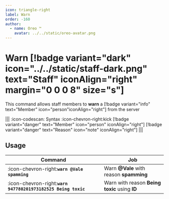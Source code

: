 ```yaml
---
icon: triangle-right
label: Warn
order: -160
author:
  - name: Oreo ™
    avatar: ../../static/oreo-avatar.png
---
```


# Warn [!badge variant="dark" icon="../../static/staff-dark.png" text="Staff" iconAlign="right" margin="0 0 0 8" size="s"]

This command allows staff members to **warn** a [!badge variant="info" text="Member" icon="person"iconAlign="right"] from the server

||| :icon-codescan: Syntax
:icon-chevron-right:kick [!badge variant="danger" text="Member" icon="person" iconAlign="right"] [!badge variant="danger" text="Reason" icon="note" iconAlign="right"]
|||

## Usage

| Command                                                       | Job                                           |
| ------------------------------------------------------------- | --------------------------------------------- |
| :icon-chevron-right:**`warn @Vale spamming`**                 | Warn **@Vale** with reason **spamming**       |
| :icon-chevron-right:**`warn 947780201973182525 Being toxic`** | Warn with reason **Being toxic** using **ID** |
